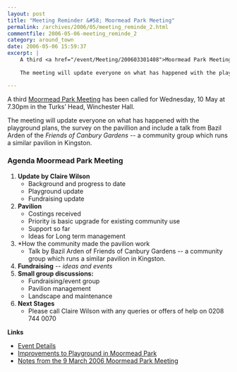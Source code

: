 ```yaml
---
layout: post
title: "Meeting Reminder &#58; Moormead Park Meeting"
permalink: /archives/2006/05/meeting_reminde_2.html
commentfile: 2006-05-06-meeting_reminde_2
category: around_town
date: 2006-05-06 15:59:37
excerpt: |
    A third <a href="/event/Meeting/200603301408">Moormead Park Meeting</a> has been called for Wednesday, 10 May at 7.30pm in the Turks’ Head, Winchester Hall.
    
    The meeting will update everyone on what has happened with the playground plans, the survey on the pavillion and include a talk from Bazil Arden of the _Friends of Canbury Gardens_  -- a community group which runs a similar pavilion in Kingston.

---
```


A third [Moormead Park Meeting](/event/Meeting/200603301408) has been called for Wednesday, 10 May at 7.30pm in the Turks’ Head, Winchester Hall.

The meeting will update everyone on what has happened with the playground plans, the survey on the pavillion and include a talk from Bazil Arden of the *Friends of Canbury Gardens* -- a community group which runs a similar pavilion in Kingston.

### Agenda Moormead Park Meeting

1.  **Update by Claire Wilson**
    -   Background and progress to date
    -   Playground update
    -   Fundraising update
2.  **Pavilion**
    -   Costings received
    -   Priority is basic upgrade for existing community use
    -   Support so far
    -   Ideas for Long term management
3.  \*How the community made the pavilion work
    -   Talk by Bazil Arden of Friends of Canbury Gardens -- a community group which runs a similar pavilion in Kingston.
4.  **Fundraising** -- *ideas and events*
5.  **Small group discussions:**
    -   Fundraising/event group
    -   Pavilion management
    -   Landscape and maintenance
6.  **Next Stages**
    -   Please call Claire Wilson with any queries or offers of help on 0208 744 0070

**Links**

-   [Event Details](/event/Meeting/200603301408)
-   [Improvements to Playground in Moormead Park](/archives/2006/04/improvements_to.html)
-   [Notes from the 9 March 2006 Moormead Park Meeting](/archives/2006/03/notes_from_moor.html)
